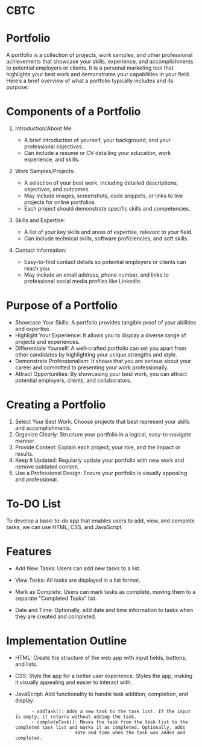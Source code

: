 # CBTC

# Portfolio

A portfolio is a collection of projects, work samples, and other professional achievements that showcase your skills, experience, and accomplishments to potential employers or clients. It is a personal marketing tool that highlights your best work and demonstrates your capabilities in your field. Here’s a brief overview of what a portfolio typically includes and its purpose:

# Components of a Portfolio

1. Introduction/About Me:
   - A brief introduction of yourself, your background, and your professional objectives.
   - Can include a resume or CV detailing your education, work experience, and skills.

2. Work Samples/Projects:
   - A selection of your best work, including detailed descriptions, objectives, and outcomes.
   - May include images, screenshots, code snippets, or links to live projects for online portfolios.
   - Each project should demonstrate specific skills and competencies.

3. Skills and Expertise:
   - A list of your key skills and areas of expertise, relevant to your field.
   - Can include technical skills, software proficiencies, and soft skills.

4. Contact Information:
   - Easy-to-find contact details so potential employers or clients can reach you.
   - May include an email address, phone number, and links to professional social media profiles like LinkedIn.

# Purpose of a Portfolio

- Showcase Your Skills: A portfolio provides tangible proof of your abilities and expertise.
- Highlight Your Experience: It allows you to display a diverse range of projects and experiences.
- Differentiate Yourself: A well-crafted portfolio can set you apart from other candidates by highlighting your unique strengths and 
  style.
- Demonstrate Professionalism: It shows that you are serious about your career and committed to presenting your work professionally.
- Attract Opportunities: By showcasing your best work, you can attract potential employers, clients, and collaborators.

# Creating a Portfolio

1. Select Your Best Work: Choose projects that best represent your skills and accomplishments.
2. Organize Clearly: Structure your portfolio in a logical, easy-to-navigate manner.
3. Provide Context: Explain each project, your role, and the impact or results.
4. Keep It Updated: Regularly update your portfolio with new work and remove outdated content.
5. Use a Professional Design: Ensure your portfolio is visually appealing and professional.


# To-DO List

To develop a basic to-do app that enables users to add, view, and complete tasks, we can use HTML, CSS, and JavaScript. 

# Features

- Add New Tasks: Users can add new tasks to a list.

- View Tasks: All tasks are displayed in a list format.

- Mark as Complete: Users can mark tasks as complete, moving them to a separate "Completed Tasks" list.

- Date and Time: Optionally, add date and time information to tasks when they are created and completed.

# Implementation Outline

- HTML: Create the structure of the web app with input fields, buttons, and lists.
  
- CSS: Style the app for a better user experience.
       Styles the app, making it visually appealing and easier to interact with.
     
- JavaScript: Add functionality to handle task addition, completion, and display:
  
            - addTask(): Adds a new task to the task list. If the input is empty, it returns without adding the task.
            - completeTask(): Moves the task from the task list to the completed task list and marks it as completed. Optionally, adds 
                            date and time when the task was added and completed.


